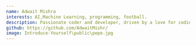 ```yaml
---
name: Adwait Mishra
interests: AI,Machine Learning, programming, football.
description: Passionate coder and developer, driven by a love for coding and development.
github: https://github.com/AdwaitMishr/
image: Introduce-Yourself\public\pepe.jpg
---
```

